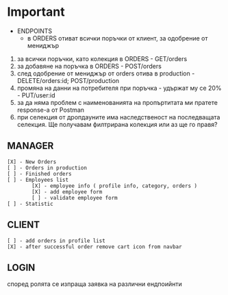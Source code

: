 # Important

- ENDPOINTS
  - в ORDERS отиват всички поръчки от клиент, за одобрение от мениджър

1.  за всички поръчки, като колекция в ORDERS - GET/orders
2.  за добавяне на поръчка в ORDERS - POST/orders
3.  след одобрение от мениджър от orders отива в production - DELETE/orders:id; POST/production
4.  промяна на данни на потребителя при поръчка - удържат му се 20% - PUT/user:id
5.  за да няма проблем с наименованията на пропъртитата ми пратете response-a от Postman
6.  при селекция от дропдауните има наследственост на последващата селекция. Ще получавам филтрирана колекция или аз ще го правя?

## MANAGER

    [X] - New Orders
    [ ] - Orders in production
    [ ] - Finished orders
    [ ] - Employees list
            [X] - employee info ( profile info, category, orders )
            [X] - add employee form
            [ ] - validate employee form
    [ ] - Statistic

## CLIENT

    [ ] - add orders in profile list
    [X] - after successful order remove cart icon from navbar

## LOGIN

според ролята се изпраща заявка на различни ендпоийнти
